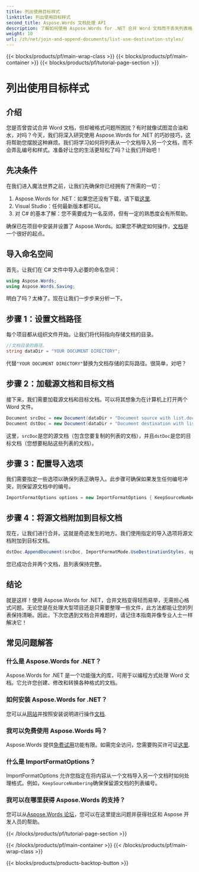 ```yaml
---
title: 列出使用目标样式
linktitle: 列出使用目标样式
second_title: Aspose.Words 文档处理 API
description: 了解如何使用 Aspose.Words for .NET 合并 Word 文档而不丢失列表格式。分步指南可帮助您保持文档样式完好无损。
weight: 10
url: /zh/net/join-and-append-documents/list-use-destination-styles/
---
```


{{< blocks/products/pf/main-wrap-class >}}
{{< blocks/products/pf/main-container >}}
{{< blocks/products/pf/tutorial-page-section >}}

# 列出使用目标样式

## 介绍

您是否曾尝试合并 Word 文档，但却被格式问题所困扰？有时就像试图混合油和水，对吗？今天，我们将深入研究使用 Aspose.Words for .NET 的巧妙技巧，这将帮助您摆脱这种麻烦。我们将学习如何将列表从一个文档导入另一个文档，而不会弄乱编号和样式。准备好让您的生活更轻松了吗？让我们开始吧！

## 先决条件

在我们进入魔法世界之前，让我们先确保你已经拥有了所需的一切：

1.  Aspose.Words for .NET：如果您还没有下载，请下载[这里](https://releases.aspose.com/words/net/).
2. Visual Studio：任何最新版本都可以。
3. 对 C# 的基本了解：您不需要成为一名巫师，但有一定的熟悉度会有所帮助。

确保已在项目中安装并设置了 Aspose.Words。如果您不确定如何操作，[文档](https://reference.aspose.com/words/net/)是一个很好的起点。

## 导入命名空间

首先，让我们在 C# 文件中导入必要的命名空间：

```csharp
using Aspose.Words;
using Aspose.Words.Saving;
```

明白了吗？太棒了。现在让我们一步步来分析一下。

## 步骤 1：设置文档路径

每个项目都从组织文件开始。让我们将代码指向存储文档的目录。

```csharp
//文档目录的路径。
string dataDir = "YOUR DOCUMENT DIRECTORY";
```

代替`"YOUR DOCUMENT DIRECTORY"`替换为文档存储的实际路径。很简单，对吧？

## 步骤 2：加载源文档和目标文档

接下来，我们需要加载源文档和目标文档。可以将其想象为在计算机上打开两个 Word 文件。

```csharp
Document srcDoc = new Document(dataDir + "Document source with list.docx");
Document dstDoc = new Document(dataDir + "Document destination with list.docx");
```

这里，`srcDoc`是您的源文档（包含您要复制的列表的文档），并且`dstDoc`是您的目标文档（您想要粘贴这些列表的文档）。

## 步骤 3：配置导入选项

我们需要指定一些选项以确保列表正确导入。此步骤可确保如果发生任何编号冲突，则保留源文档中的编号。

```csharp
ImportFormatOptions options = new ImportFormatOptions { KeepSourceNumbering = true };
```

## 步骤 4：将源文档附加到目标文档

现在，让我们进行合并。这就是奇迹发生的地方。我们使用指定的导入选项将源文档附加到目标文档。

```csharp
dstDoc.AppendDocument(srcDoc, ImportFormatMode.UseDestinationStyles, options);
```

您已成功合并两个文档，且列表保持完整。

## 结论

就是这样！使用 Aspose.Words for .NET，合并文档变得轻而易举，无需担心格式问题。无论您是在处理大型项目还是只需要整理一些文件，此方法都能让您的列表保持清晰。因此，下次您遇到文档合并难题时，请记住本指南并像专业人士一样解决它！

## 常见问题解答

### 什么是 Aspose.Words for .NET？
Aspose.Words for .NET 是一个功能强大的库，可用于以编程方式处理 Word 文档。它允许您创建、修改和转换各种格式的文档。

### 如何安装 Aspose.Words for .NET？
您可以从[网站](https://releases.aspose.com/words/net/)并按照安装说明进行操作[文档](https://reference.aspose.com/words/net/).

### 我可以免费使用 Aspose.Words 吗？
 Aspose.Words 提供[免费试用](https://releases.aspose.com/)功能有限。如需完全访问，您需要购买许可证[这里](https://purchase.aspose.com/buy).

### 什么是 ImportFormatOptions？
 ImportFormatOptions 允许您指定在将内容从一个文档导入另一个文档时如何处理格式。例如，`KeepSourceNumbering`确保保留源文档的列表编号。

### 我可以在哪里获得 Aspose.Words 的支持？
您可以从[Aspose.Words 论坛](https://forum.aspose.com/c/words/8)，您可以在这里提出问题并获得社区和 Aspose 开发人员的帮助。

{{< /blocks/products/pf/tutorial-page-section >}}

{{< /blocks/products/pf/main-container >}}
{{< /blocks/products/pf/main-wrap-class >}}

{{< blocks/products/products-backtop-button >}}
